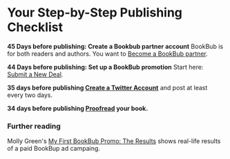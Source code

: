 # Your Step-by-Step Publishing Checklist

**45 Days before publishing: Create a Bookbub partner account**  BookBub is for both readers and authors. You want to [Become a BookBub partner](https://partners.bookbub.com/users/sign_up).

**44 Days before publishing: Set up a BookBub promotion** Start here: [Submit a New Deal](https://partners.bookbub.com/).

**35 days before publishing [Create a Twitter Account](create-twitter-account)** and post at least every two days. 

**34 days before publishing [Proofread](/check/proofread) your book.**

### Further reading

Molly Green's [My First BookBub Promo: The Results](http://www.molly-greene.com/results-of-my-first-bookbub-promo/) shows real-life results of a paid BookBup ad campaing.
